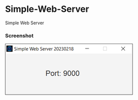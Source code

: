 # Simple-Web-Server
 Simple Web Server
  
  
### Screenshot  
  
![alt text](https://github.com/viktorvano/Simple-Web-Server/blob/main/screenshots/server.png?raw=true)  
